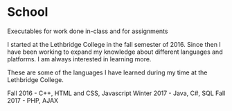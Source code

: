 # School
Executables for work done in-class and for assignments

I started at the Lethbridge College in the fall semester of 2016. Since then I have been working to expand my knowledge
about different languages and platforms. I am always interested in learning more.

These are some of the languages I have learned during my time at the Lethbridge College.

Fall 2016 - C++, HTML and CSS, Javascript
Winter 2017 - Java, C#, SQL
Fall 2017 - PHP, AJAX

